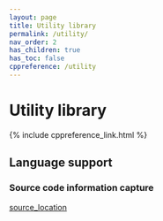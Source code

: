 ```yaml
---
layout: page
title: Utility library
permalink: /utility/
nav_order: 2
has_children: true
has_toc: false
cppreference: /utility
---
```


# Utility library

{% include cppreference_link.html %}

## <a id="language-support"></a> Language support

### <a id="source-code"></a> Source code information capture

[source_location](source_location.md)


